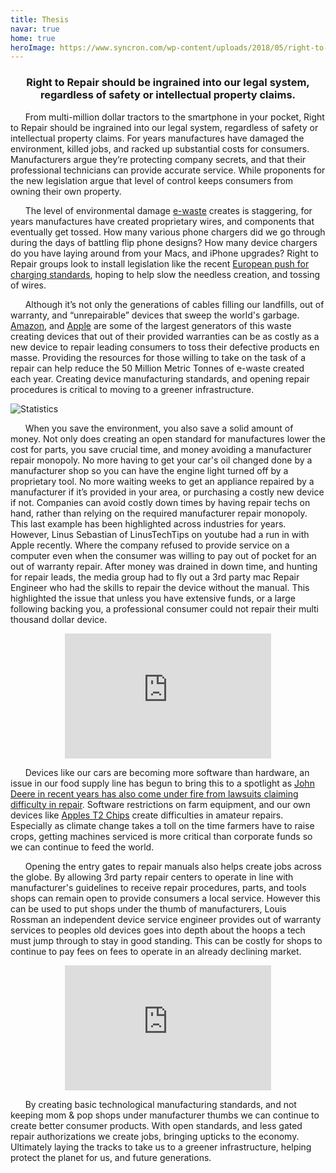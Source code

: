 ```yaml
---
title: Thesis
navar: true
home: true
heroImage: https://www.syncron.com/wp-content/uploads/2018/05/right-to-repair-after-sales-service.jpg
---
```


### <center>Right to Repair should be ingrained into our legal system, regardless of safety or intellectual property claims.</center>

&nbsp;&nbsp;&nbsp;&nbsp;&nbsp;&nbsp;From multi-million dollar tractors to the smartphone in your pocket, Right to Repair should be ingrained into our legal system, regardless of safety or intellectual property claims. For years manufactures have damaged the environment, killed jobs, and racked up substantial costs for consumers. Manufacturers argue they’re protecting company secrets, and that their professional technicians can provide accurate service. While proponents for the new legislation argue that level of control keeps consumers from owning their own property.

&nbsp;&nbsp;&nbsp;&nbsp;&nbsp;&nbsp;The level of environmental damage [e-waste](https://www.deschutes.org/solidwaste/page/electronic-waste-e-waste) creates is staggering, for years manufactures have created proprietary wires, and components that eventually get tossed. How many various phone chargers did we go through during the days of battling flip phone designs? How many device chargers do you have laying around from your Macs, and iPhone upgrades? Right to Repair groups look to install legislation like the recent [European push for charging standards](https://www.reuters.com/technology/eu-deal-single-mobile-charging-port-by-year-end-is-possible-lawmaker-says-2022-02-15/), hoping to help slow the needless creation, and tossing of wires. 

&nbsp;&nbsp;&nbsp;&nbsp;&nbsp;&nbsp;Although it’s not only the generations of cables filling our landfills, out of warranty, and “unrepairable” devices that sweep the world's garbage. [Amazon](https://www.ifixit.com/News/35189/its-time-to-stop-making-excuses-for-amazons-disposable-tech), and [Apple](https://globuswarwick.com/2021/01/21/the-e-waste-problem-a-case-study-of-apple/) are some of the largest generators of this waste creating devices that out of their provided warranties can be as costly as a new device to repair leading consumers to toss their defective products en masse. Providing the resources for those willing to take on the task of a repair can help reduce the 50 Million Metric Tonnes of e-waste created each year. Creating device manufacturing standards, and opening repair procedures is critical to moving to a greener infrastructure. 

![Statistics](https://i.imgur.com/TiwUQrd.png)


&nbsp;&nbsp;&nbsp;&nbsp;&nbsp;&nbsp;When you save the environment, you also save a solid amount of money. Not only does creating an open standard for manufactures lower the cost for parts, you save crucial time, and money avoiding a manufacturer repair monopoly. No more having to get your car's oil changed done by a manufacturer shop so you can have the engine light turned off by a proprietary tool. No more waiting weeks to get an appliance repaired by a manufacturer if it’s provided in your area, or purchasing a costly new device if not. Companies can avoid costly down times by having repair techs on hand, rather than relying on the required manufacturer repair monopoly. This last example has been highlighted across industries for years. However, Linus Sebastian of LinusTechTips on youtube had a run in with Apple recently. Where the company refused to provide service on a computer even when the consumer was willing to pay out of pocket for an out of warranty repair. After money was drained in down time, and hunting for repair leads, the media group had to fly out a 3rd party mac Repair Engineer who had the skills to repair the device without the manual. This highlighted the issue that unless you have extensive funds, or a large following backing you, a professional consumer could not repair their multi thousand dollar device.

<center><iframe width="330" height="200" src="https://www.youtube.com/embed/9-NU7yOSElE" title="YouTube video player" frameborder="0" allow="accelerometer; autoplay; clipboard-write; encrypted-media; gyroscope; picture-in-picture" allowfullscreen></iframe></center>

&nbsp;&nbsp;&nbsp;&nbsp;&nbsp;&nbsp;Devices like our cars are becoming more software than hardware, an issue in our food supply line has begun to bring this to a spotlight as [John Deere in recent years has also come under fire from lawsuits claiming difficulty in repair](https://www.dtnpf.com/agriculture/web/ag/equipment/article/2022/03/02/john-deere-faces-growing-list-right). Software restrictions on farm equipment, and our own devices like [Apples T2 Chips](https://en.wikipedia.org/wiki/Apple_T2) create difficulties in amateur repairs. Especially as climate change takes a toll on the time farmers have to raise crops, getting machines serviced is more critical than corporate funds so we can continue to feed the world.

&nbsp;&nbsp;&nbsp;&nbsp;&nbsp;&nbsp;Opening the entry gates to repair manuals also helps create jobs across the globe. By allowing 3rd party repair centers to operate in line with manufacturer's guidelines to receive repair procedures, parts, and tools shops can remain open to provide consumers a local service. However this can be used to put shops under the thumb of manufacturers, Louis Rossman an independent device service engineer provides out of warranty services to peoples old devices goes into depth about the hoops a tech must jump through to stay in good standing. This can be costly for shops to continue to pay fees on fees to operate in an already declining market. 

<center><iframe width="330" height="200" src="https://www.youtube.com/embed/lDfu-tOf5ME" title="YouTube video player" frameborder="0" allow="accelerometer; autoplay; clipboard-write; encrypted-media; gyroscope; picture-in-picture" allowfullscreen></iframe></center>

&nbsp;&nbsp;&nbsp;&nbsp;&nbsp;&nbsp;By creating basic technological manufacturing standards, and not keeping mom & pop shops under manufacturer thumbs we can continue to create better consumer products. With open standards, and less gated repair authorizations we create jobs, bringing upticks to the economy. Ultimately laying the tracks to take us to a greener infrastructure, helping protect the planet for us, and future generations.
